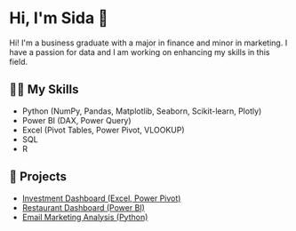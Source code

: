 # Hi, I'm Sida 👋

Hi! I'm a business graduate with a major in finance and minor in marketing. I have a passion for data and I am working on enhancing my skills in this field. 

## 🙋‍♀️ My Skills
- Python (NumPy, Pandas, Matplotlib, Seaborn, Scikit-learn, Plotly)
- Power BI (DAX, Power Query)
- Excel (Pivot Tables, Power Pivot, VLOOKUP)
- SQL
- R

## 📁 Projects
- [Investment Dashboard (Excel, Power Pivot)](https://github.com/sida-b/investment-dashboard)
- [Restaurant Dashboard (Power BI)](https://github.com/sida-b/restaurant-dashboard)
- [Email Marketing Analysis (Python)](https://github.com/sida-b/email-marketing-analysis/)

<!--
**sida-b/sida-b** is a ✨ _special_ ✨ repository because its `README.md` (this file) appears on your GitHub profile.

Here are some ideas to get you started:

- 🔭 I’m currently working on ...
- 🌱 I’m currently learning ...
- 👯 I’m looking to collaborate on ...
- 🤔 I’m looking for help with ...
- 💬 Ask me about ...
- 📫 How to reach me: ...
- 😄 Pronouns: ...
- ⚡ Fun fact: ...
-->
